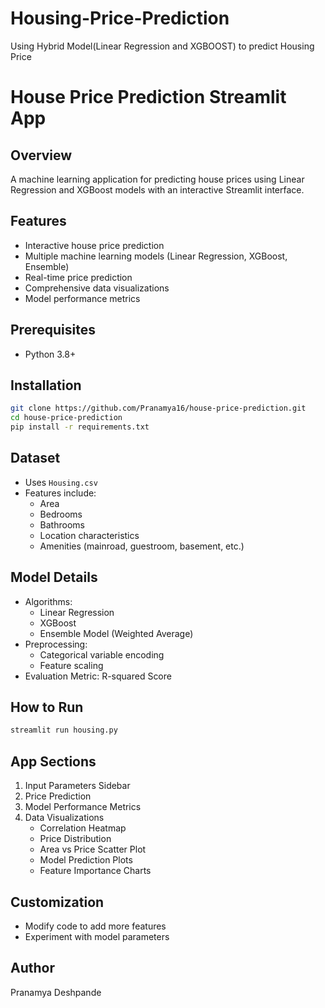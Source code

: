 # Housing-Price-Prediction
Using Hybrid Model(Linear Regression and XGBOOST) to predict Housing Price
# House Price Prediction Streamlit App

## Overview
A machine learning application for predicting house prices using Linear Regression and XGBoost models with an interactive Streamlit interface.

## Features
- Interactive house price prediction
- Multiple machine learning models (Linear Regression, XGBoost, Ensemble)
- Real-time price prediction
- Comprehensive data visualizations
- Model performance metrics

## Prerequisites
- Python 3.8+

## Installation
```bash
git clone https://github.com/Pranamya16/house-price-prediction.git
cd house-price-prediction
pip install -r requirements.txt
```

## Dataset
- Uses `Housing.csv`
- Features include:
  - Area
  - Bedrooms
  - Bathrooms
  - Location characteristics
  - Amenities (mainroad, guestroom, basement, etc.)

## Model Details
- Algorithms: 
  - Linear Regression
  - XGBoost
  - Ensemble Model (Weighted Average)
- Preprocessing: 
  - Categorical variable encoding
  - Feature scaling
- Evaluation Metric: R-squared Score

## How to Run
```bash
streamlit run housing.py
```

## App Sections
1. Input Parameters Sidebar
2. Price Prediction
3. Model Performance Metrics
4. Data Visualizations
   - Correlation Heatmap
   - Price Distribution
   - Area vs Price Scatter Plot
   - Model Prediction Plots
   - Feature Importance Charts

## Customization
- Modify code to add more features
- Experiment with model parameters

## Author
Pranamya Deshpande
